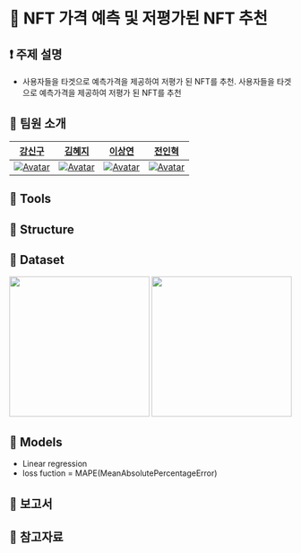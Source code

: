  

# 💜 NFT 가격 예측 및 저평가된 NFT 추천
## ❗ 주제 설명
- 사용자들을 타겟으로 예측가격을 제공하여 저평가 된 NFT를 추천. 사용자들을 타겟으로 예측가격을 제공하여 저평가 된 NFT를 추천


## 👋 팀원 소개
|[강신구](https://github.com/Kang-singu)|[김혜지](https://github.com/h-y-e-j-i)|[이상연](https://github.com/qwedsazxc456)|[전인혁](https://github.com/inhyeokJeon)|
| :-------------------------------------------------------------------------------------------------------------------------------------------------------: | :-----------------------------------------------------------------------------------------------------: | :---------------------------------------------------------------------------------------------------------------------------------------------------: | :----------------------------------------------------------------------------------------------------------------------------------------------------: |
|  [![Avatar](https://user-images.githubusercontent.com/58590260/163955612-1e3c1752-9c68-4cb1-af8f-c99b99625750.jpg)](https://github.com/Kang-singu) | [![Avatar](https://user-images.githubusercontent.com/58590260/163910721-c067c68a-9612-4e70-a464-a4bb84eea97e.jpg)](https://github.com/h-y-e-j-i) | [![Avatar](https://user-images.githubusercontent.com/58590260/163955925-f5609908-6984-412f-8df6-ae490517ddf4.jpg)](https://github.com/qwedsazxc456) | [![Avatar](https://user-images.githubusercontent.com/58590260/163956020-891ce159-3233-469d-a83c-4c0926ec438a.jpg)](https://github.com/inhyeokJeon) |


## 🔨 Tools


## 🏢 Structure

## 📎 Dataset
<img src="https://user-images.githubusercontent.com/58590260/172515236-ec10bba1-3d09-43c0-b1ee-176778970982.png" width=250> <img src="https://user-images.githubusercontent.com/58590260/172515244-88881601-a6bb-4b2d-a617-0d668dbaa561.png" width=250>

## 🏢 Models
- Linear regression  
- loss fuction = MAPE(MeanAbsolutePercentageError)

## 📒 보고서



## 📜 참고자료

